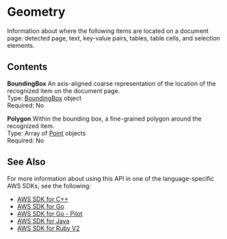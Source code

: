 # Geometry<a name="API_Geometry"></a>

Information about where the following items are located on a document page: detected page, text, key\-value pairs, tables, table cells, and selection elements\.

## Contents<a name="API_Geometry_Contents"></a>

 **BoundingBox**   <a name="Textract-Type-Geometry-BoundingBox"></a>
An axis\-aligned coarse representation of the location of the recognized item on the document page\.  
Type: [BoundingBox](API_BoundingBox.md) object  
Required: No

 **Polygon**   <a name="Textract-Type-Geometry-Polygon"></a>
Within the bounding box, a fine\-grained polygon around the recognized item\.  
Type: Array of [Point](API_Point.md) objects  
Required: No

## See Also<a name="API_Geometry_SeeAlso"></a>

For more information about using this API in one of the language\-specific AWS SDKs, see the following:
+  [AWS SDK for C\+\+](https://docs.aws.amazon.com/goto/SdkForCpp/textract-2018-06-27/Geometry) 
+  [AWS SDK for Go](https://docs.aws.amazon.com/goto/SdkForGoV1/textract-2018-06-27/Geometry) 
+  [AWS SDK for Go \- Pilot](https://docs.aws.amazon.com/goto/SdkForGoPilot/textract-2018-06-27/Geometry) 
+  [AWS SDK for Java](https://docs.aws.amazon.com/goto/SdkForJava/textract-2018-06-27/Geometry) 
+  [AWS SDK for Ruby V2](https://docs.aws.amazon.com/goto/SdkForRubyV2/textract-2018-06-27/Geometry) 